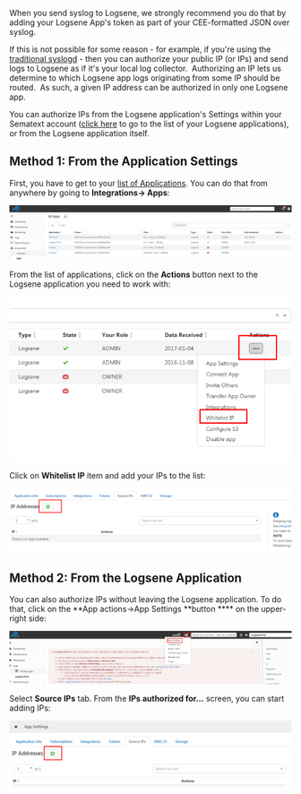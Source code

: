 When you send syslog to Logsene, we strongly recommend you do that by
adding your Logsene App's token as part of your CEE-formatted JSON over
syslog.

If this is not possible for some reason - for example, if you're using
the [traditional syslogd](syslogd_6520868.html) - then you can authorize
your public IP (or IPs) and send logs to Logsene as if it's your local
log collector.  Authorizing an IP lets us determine to which Logsene app
logs originating from some IP should be routed.  As such, a given IP
address can be authorized in only one Logsene app. 

You can authorize IPs from the Logsene application's Settings within
your Sematext account ([click
here](https://apps.sematext.com/integrations/apps) to go to the list of
your Logsene applications), or from the Logsene application itself.

## Method 1: From the Application Settings

First, you have to get to your [list of
Applications](https://apps.sematext.com/integrations/apps). You can do
that from anywhere by going to **Integrations-\> Apps**:

![](attachments/23855110/101418634.png?height=250)

From the list of applications, click on the **Actions** button next to
the Logsene application you need to work with:

![](attachments/23855110/101418684.png?height=250)

Click on **Whitelist IP** item and add your IPs to the list:

![](attachments/23855110/101418725.png?height=250)

## Method 2: From the Logsene Application

You can also authorize IPs without leaving the Logsene application. To
do that, click on the **App actions→App Settings **button **** on the
upper-right side:

![](attachments/23855110/101418770.png?height=250)

Select **Source IPs** tab. From the **IPs authorized for...** screen,
you can start adding IPs:

![](attachments/23855110/101418898.png?height=250)
